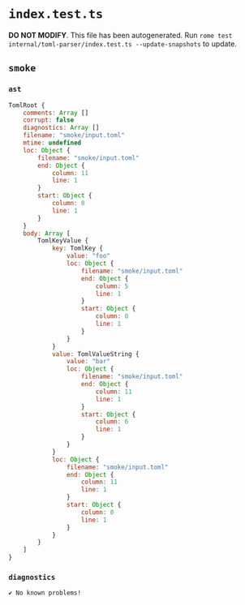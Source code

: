 # `index.test.ts`

**DO NOT MODIFY**. This file has been autogenerated. Run `rome test internal/toml-parser/index.test.ts --update-snapshots` to update.

## `smoke`

### `ast`

```javascript
TomlRoot {
	comments: Array []
	corrupt: false
	diagnostics: Array []
	filename: "smoke/input.toml"
	mtime: undefined
	loc: Object {
		filename: "smoke/input.toml"
		end: Object {
			column: 11
			line: 1
		}
		start: Object {
			column: 0
			line: 1
		}
	}
	body: Array [
		TomlKeyValue {
			key: TomlKey {
				value: "foo"
				loc: Object {
					filename: "smoke/input.toml"
					end: Object {
						column: 5
						line: 1
					}
					start: Object {
						column: 0
						line: 1
					}
				}
			}
			value: TomlValueString {
				value: "bar"
				loc: Object {
					filename: "smoke/input.toml"
					end: Object {
						column: 11
						line: 1
					}
					start: Object {
						column: 6
						line: 1
					}
				}
			}
			loc: Object {
				filename: "smoke/input.toml"
				end: Object {
					column: 11
					line: 1
				}
				start: Object {
					column: 0
					line: 1
				}
			}
		}
	]
}
```

### `diagnostics`

```
✔ No known problems!

```
